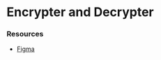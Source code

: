 # Encrypter and Decrypter

### Resources
* [Figma](https://www.figma.com/design/AZFW5NsbVUY7NIYBRpAKv0/Alura-Challenge---Desaf%C3%ADo-1---L%C3%B3gica-(Copy)?node-id=2-213&node-type=FRAME&t=KImQ05ixMtwW9ZRF-0)
